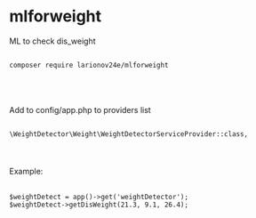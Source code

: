 # mlforweight
ML to check dis_weight


<code>
composer require larionov24e/mlforweight
</code>

<br>

<br>

<br>


Add to config/app.php to providers list



<code>
\WeightDetector\Weight\WeightDetectorServiceProvider::class,
</code>
<br><br><br>
Example:<br><br>
<code>
$weightDetect = app()->get('weightDetector');
$weightDetect->getDisWeight(21.3, 9.1, 26.4);
</code>
